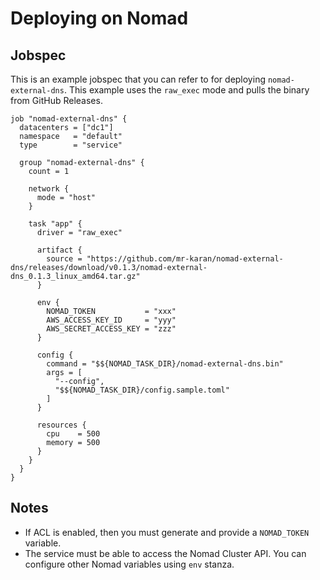 # Deploying on Nomad

## Jobspec

This is an example jobspec that you can refer to for deploying `nomad-external-dns`. This example uses the `raw_exec` mode and pulls the binary from GitHub Releases.

```hcl
job "nomad-external-dns" {
  datacenters = ["dc1"]
  namespace   = "default"
  type        = "service"

  group "nomad-external-dns" {
    count = 1

    network {
      mode = "host"
    }

    task "app" {
      driver = "raw_exec"

      artifact {
        source = "https://github.com/mr-karan/nomad-external-dns/releases/download/v0.1.3/nomad-external-dns_0.1.3_linux_amd64.tar.gz"
      }

      env {
        NOMAD_TOKEN           = "xxx"
        AWS_ACCESS_KEY_ID     = "yyy"
        AWS_SECRET_ACCESS_KEY = "zzz"
      }

      config {
        command = "$${NOMAD_TASK_DIR}/nomad-external-dns.bin"
        args = [
          "--config",
          "$${NOMAD_TASK_DIR}/config.sample.toml"
        ]
      }

      resources {
        cpu    = 500
        memory = 500
      }
    }
  }
}
```

## Notes

- If ACL is enabled, then you must generate and provide a `NOMAD_TOKEN` variable.
- The service must be able to access the Nomad Cluster API. You can configure other Nomad variables using `env` stanza.
